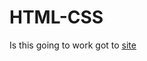 # HTML-CSS
Is this going to work
got to <a href= "https://usmancancode.github.io/HTML-CSS/site/">site</a>
